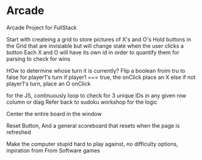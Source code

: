# Arcade
Arcade Project for FullStack

Start with createing a grid to store pictures of X's and O's
Hold buttons in the Grid that are invisiable but will change state when the user clicks a button
Each X and O will have its own id in order to quantify them for parsing to check for wins

HOw to determine whose turn it is currently?
Flip a boolean froim tru to false for player1's turn
if player1 === true, the onClick place an X
else if not player1's turn, place an O onClick

for the JS, continuously loop to check for 3 unique IDs in any given row column or diag
Refer back to sudoku workshop for the logic

Center the entire board in the window

Reset Button, And a general scoreboard that resets when the page is refreshed

Make the computer stupid hard to play against, no difficulty options, inpiration from From Software games

